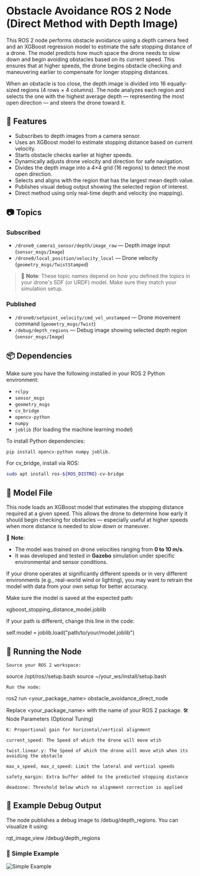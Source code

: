 # Obstacle Avoidance ROS 2 Node (Direct Method with Depth Image)

This ROS 2 node performs obstacle avoidance using a depth camera feed and an XGBoost regression model to estimate the safe stopping distance of a drone. The model predicts how much space the drone needs to slow down and begin avoiding obstacles based on its current speed. This ensures that at higher speeds, the drone begins obstacle checking and maneuvering earlier to compensate for longer stopping distances.

When an obstacle is too close, the depth image is divided into 16 equally-sized regions (4 rows × 4 columns). The node analyzes each region and selects the one with the highest average depth — representing the most open direction — and steers the drone toward it.

## 📌 Features

- Subscribes to depth images from a camera sensor.
- Uses an XGBoost model to estimate stopping distance based on current velocity.
- Starts obstacle checks earlier at higher speeds.
- Dynamically adjusts drone velocity and direction for safe navigation.
- Divides the depth image into a 4×4 grid (16 regions) to detect the most open direction.
- Selects and aligns with the region that has the largest mean depth value.
- Publishes visual debug output showing the selected region of interest.
- Direct method using only real-time depth and velocity (no mapping).

## 📷 Topics

### Subscribed

- `/drone0_camera1_sensor/depth/image_raw` — Depth image input (`sensor_msgs/Image`)
- `/drone0/local_position/velocity_local` — Drone velocity (`geometry_msgs/TwistStamped`)

> 📝 **Note**: These topic names depend on how you defined the topics in your drone's SDF (or URDF) model. Make sure they match your simulation setup.

### Published

- `/drone0/setpoint_velocity/cmd_vel_unstamped` — Drone movement command (`geometry_msgs/Twist`)
- `/debug/depth_regions` — Debug image showing selected depth region (`sensor_msgs/Image`)

## 📦 Dependencies

Make sure you have the following installed in your ROS 2 Python environment:

- `rclpy`
- `sensor_msgs`
- `geometry_msgs`
- `cv_bridge`
- `opencv-python`
- `numpy`
- `joblib` (for loading the machine learning model)

To install Python dependencies:
```bash
pip install opencv-python numpy joblib.
```
For cv_bridge, install via ROS:
```bash
sudo apt install ros-${ROS_DISTRO}-cv-bridge
```
## 🧠 Model File

This node loads an XGBoost model that estimates the stopping distance required at a given speed. This allows the drone to determine how early it should begin checking for obstacles — especially useful at higher speeds when more distance is needed to slow down or maneuver.

📌 **Note**:  
- The model was trained on drone velocities ranging from **0 to 10 m/s**.
- It was developed and tested in **Gazebo** simulation under specific environmental and sensor conditions.

If your drone operates at significantly different speeds or in very different environments (e.g., real-world wind or lighting), you may want to retrain the model with data from your own setup for better accuracy.


Make sure the model is saved at the expected path:

xgboost_stopping_distance_model.joblib

If your path is different, change this line in the code:

self.model = joblib.load("path/to/your/model.joblib")

## 🚀 Running the Node

    Source your ROS 2 workspace:

source /opt/ros/<your-distro>/setup.bash
source ~/your_ws/install/setup.bash

    Run the node:

ros2 run <your_package_name> obstacle_avoidance_direct_node

Replace <your_package_name> with the name of your ROS 2 package.
🛠 Node Parameters (Optional Tuning)

    K: Proportional gain for horizontal/vertical alignment

    current_speed: The Speed of which the drone will move wtih

    twist.linear.y: The Speed of which the drone will move wtih when its avoiding the obstacle

    max_x_speed, max_z_speed: Limit the lateral and vertical speeds

    safety_margin: Extra buffer added to the predicted stopping distance

    deadzone: Threshold below which no alignment correction is applied


## 🧪 Example Debug Output

The node publishes a debug image to /debug/depth_regions. You can visualize it using:

rqt_image_view /debug/depth_regions

### 🚁 Simple Example
![Simple Example](https://github.com/user-attachments/assets/ec9d1004-d95a-4b22-b5bb-ba14ac0d94b3)
